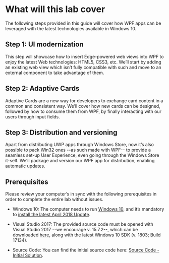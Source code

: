 What will this lab cover
========================

The following steps provided in this guide will cover how WPF apps can be
leveraged with the latest technologies available in Windows 10.

Step 1: UI modernization
------------------------

This step will showcase how to insert Edge-powered web views into WPF to enjoy
the latest Web technologies: HTML5, CSS3, etc. We’ll start by adding an existing
web view which isn’t fully compatible with such and move to an external
component to take advantage of them.

Step 2: Adaptive Cards
----------------------

Adaptive Cards are a new way for developers to exchange card content in a common
and consistent way. We’ll cover how new cards can be designed, followed by how
to consume them from WPF, by finally interacting with our users through input
fields.

Step 3: Distribution and versioning
-----------------------------------

Apart from distributing UWP apps through Windows Store, now it’s also possible
to pack Win32 ones --as such made with WPF-- to provide a seamless set-up User
Experience, even going through the Windows Store it-self. We’ll package and
version our WPF app for distribution, enabling automatic updates.

Prerequisites
-------------

Please review your computer’s in sync with the following prerequisites in order
to complete the entire lab without issues.

-   Windows 10: The computer needs to run [Windows
    10](https://www.microsoft.com/software-download/windows10), and it’s
    mandatory to [install the latest April 2018
    Update](https://community.windows.com/en-us/videos/how-to-get-the-windows-10-april-2018-update/Bgl6b7WX_).

-   Visual Studio 2017: The provided source code must be opened with Visual
    Studio 2017 --we encourage v. 15.7.2--, which can be downloaded
    [here](https://www.visualstudio.com/downloads/), along with the latest
    Windows 10 SDK (v. 1803; Build 17134).

-   Source Code: You can find the initial source code here: [Source Code - Initial Solution]( https://github.com/Microsoft/InsiderDevTour18-Labs/blob/master/modernize/SourceCodeInitial/SourceCodeInitial.zip).
